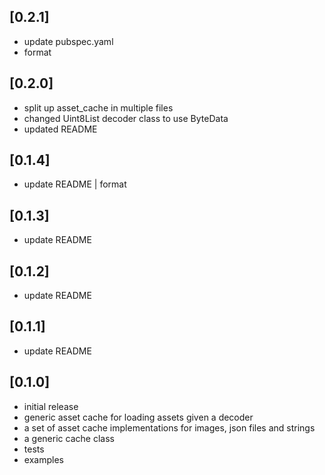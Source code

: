 ## [0.2.1]
- update pubspec.yaml
- format

## [0.2.0]
- split up asset_cache in multiple files
- changed Uint8List decoder class to use ByteData
- updated README

## [0.1.4]
- update README | format

## [0.1.3]
- update README

## [0.1.2]
- update README

## [0.1.1]
- update README

## [0.1.0]
- initial release
- generic asset cache for loading assets given a decoder
- a set of asset cache implementations for images, json files and strings
- a generic cache class
- tests
- examples
